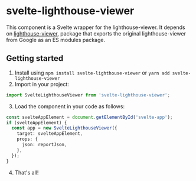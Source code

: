 # svelte-lighthouse-viewer
This component is a Svelte wrapper for the lighthouse-viewer. 
It depends on [lighthouse-viewer](../lighthouse-viewer), package that exports the original lighthouse-viewer from Google
as an ES modules package.

## Getting started
1. Install using `npm install svelte-lighthouse-viewer` or `yarn add svelte-lighthouse-viewer`
2. Import in your project:
```ts
import SvelteLighthouseViewer from 'svelte-lighthouse-viewer';
```
3. Load the component in your code as follows:
```ts
const svelteAppElement = document.getElementById('svelte-app');
if (svelteAppElement) {
  const app = new SvelteLighthouseViewer({
    target: svelteAppElement,
    props: {
      json: reportJson,
    },
  });
}
```
4. That's all!

